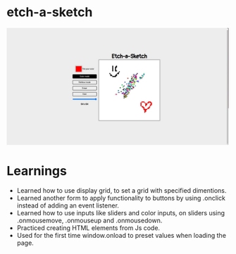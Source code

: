 # etch-a-sketch

<img src='./imges/finalApp.jpeg'/>

# Learnings

- Learned how to use display grid, to set a grid with specified dimentions.
- Learned another form to apply functionality to buttons by using .onclick instead of adding an event listener.
- Learned how to use inputs like sliders and color inputs, on sliders using .onmousemove, .onmouseup and .onmousedown.
- Practiced creating HTML elements from Js code.
- Used for the first time window.onload to preset values when loading the page.
